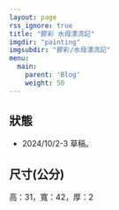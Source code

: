 ```yaml
---
layout: page
rss_ignore: true
title: "膠彩 水母漂流記"
imgdir: "painting"
imgsubdir: "膠彩/水母漂流記"
menu:
  main:
    parent: 'Blog'
    weight: 50
---
```

## **狀態** ##
* 2024/10/2-3 草稿。

## **尺寸(公分)** ##
高：31，寬：42，厚：2